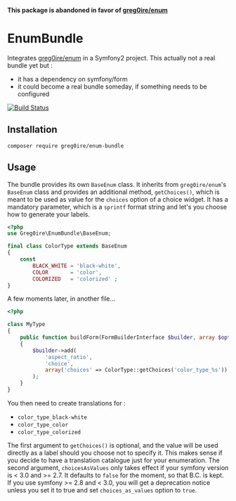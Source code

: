 **This package is abandoned in favor of [greg0ire/enum][1]**

# EnumBundle

Integrates [greg0ire/enum][1] in a Symfony2 project. This actually not a real bundle
yet but :

- it has a dependency on symfony/form
- it could become a real bundle someday, if something needs to be configured

[![Build Status][2]](https://travis-ci.org/greg0ire/enum-bundle)

## Installation

    composer require greg0ire/enum-bundle

## Usage

The bundle provides its own `BaseEnum` class. It inherits from `greg0ire/enum`'s
`BaseEnum` class and provides an additional method, `getChoices()`, which
is meant to be used as value for the `choices` option of a choice widget.
It has a mandatory parameter, which is a `sprintf` format string and let's you choose
how to generate your labels.

```php
<?php
use Greg0ire\EnumBundle\BaseEnum;

final class ColorType extends BaseEnum
{
    const
        BLACK_WHITE = 'black-white',
        COLOR       = 'color',
        COLORIZED   = 'colorized' ;
}
```

A few moments later, in another file…

```php
<?php

class MyType
{
    public function buildForm(FormBuilderInterface $builder, array $options)
    {
        $builder->add(
            'aspect_ratio',
            'choice',
            array('choices' => ColorType::getChoices('color_type_%s'))
        );
    }
}
```

You then need to create translations for :

- `color_type_black-white`
- `color_type_color`
- `color_type_colorized`

The first argument to `getChoices()` is optional, and the value will be used
directly as a label should you choose not to specify it. This makes sense if
you decide to have a translation catalogue just for your enumeration.
The second argument, `choicesAsValues` only takes effect if your symfony version
is < 3.0 and >= 2.7. It defaults to `false` for the moment, so that B.C. is
kept. If you use symfony >= 2.8 and < 3.0, you will get a deprecation notice
unless you set it to true and set `choices_as_values` option to `true`.

[1]: https://packagist.org/packages/greg0ire/enum
[2]: https://travis-ci.org/greg0ire/enum-bundle.svg?branch=master
